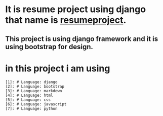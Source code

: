 # It is resume project using django that name is [resumeproject](https://techstarmahesh.pythonanywhere.com/).
## This project is using django framework and it is using bootstrap for design.


# in this project i am using
    [1]: # Language: django
    [2]: # Language: bootstrap
    [3]: # Language: markdown
    [4]: # Language: html
    [5]: # Language: css
    [6]: # Language: javascript
    [7]: # Language: python
